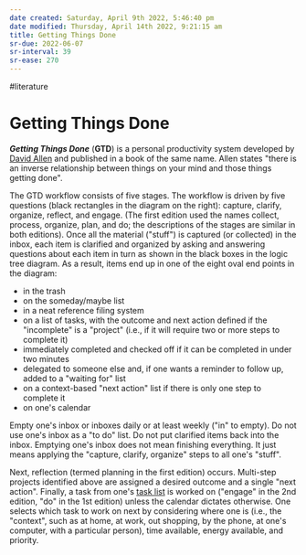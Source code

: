 ```yaml
---
date created: Saturday, April 9th 2022, 5:46:40 pm
date modified: Thursday, April 14th 2022, 9:21:15 am
title: Getting Things Done
sr-due: 2022-06-07
sr-interval: 39
sr-ease: 270
---
```


#literature

# Getting Things Done

_**Getting Things Done**_ (**GTD**) is a personal productivity system developed by [David Allen](https://en.wikipedia.org/wiki/David_Allen_(author) "David Allen (author)") and published in a book of the same name. Allen states "there is an inverse relationship between things on your mind and those things getting done".

The GTD workflow consists of five stages. The workflow is driven by five questions (black rectangles in the diagram on the right): capture, clarify, organize, reflect, and engage. (The first edition used the names collect, process, organize, plan, and do; the descriptions of the stages are similar in both editions). Once all the material ("stuff") is captured (or collected) in the inbox, each item is clarified and organized by asking and answering questions about each item in turn as shown in the black boxes in the logic tree diagram. As a result, items end up in one of the eight oval end points in the diagram:

- in the trash
- on the someday/maybe list
- in a neat reference filing system
- on a list of tasks, with the outcome and next action defined if the "incomplete" is a "project" (i.e., if it will require two or more steps to complete it)
- immediately completed and checked off if it can be completed in under two minutes
- delegated to someone else and, if one wants a reminder to follow up, added to a "waiting for" list
- on a context-based "next action" list if there is only one step to complete it
- on one's calendar

Empty one's inbox or inboxes daily or at least weekly ("in" to empty). Do not use one's inbox as a "to do" list. Do not put clarified items back into the inbox. Emptying one's inbox does not mean finishing everything. It just means applying the "capture, clarify, organize" steps to all one's "stuff".

Next, reflection (termed planning in the first edition) occurs. Multi-step projects identified above are assigned a desired outcome and a single "next action". Finally, a task from one's [task list](https://en.wikipedia.org/wiki/Time_management#Implementation_of_goals "Time management") is worked on ("engage" in the 2nd edition, "do" in the 1st edition) unless the calendar dictates otherwise. One selects which task to work on next by considering where one is (i.e., the "context", such as at home, at work, out shopping, by the phone, at one's computer, with a particular person), time available, energy available, and priority.
